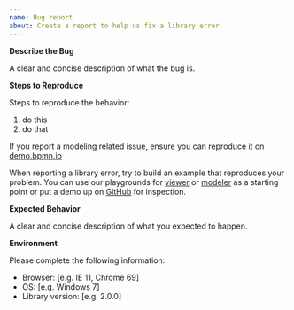 ```yaml
---
name: Bug report
about: Create a report to help us fix a library error
---
```


<!--

Thanks for filing this bug report!

Please take your time to provide the relevant context to your bug report. This helps us to process it and get it fixed, eventually.

-->


__Describe the Bug__

A clear and concise description of what the bug is.


__Steps to Reproduce__

Steps to reproduce the behavior:

1. do this
2. do that

If you report a modeling related issue, ensure you can reproduce it on [demo.bpmn.io](https://demo.bpmn.io/new)

When reporting a library error, try to build an example that reproduces your problem. You can use our playgrounds for [viewer](https://jsfiddle.net/kxqy09gf/) or [modeler](https://jsfiddle.net/08p147e9/) as a starting point or put a demo up on [GitHub](https://github.com/) for inspection.


__Expected Behavior__

A clear and concise description of what you expected to happen.


__Environment__

Please complete the following information:

 - Browser: [e.g. IE 11, Chrome 69]
 - OS: [e.g. Windows 7]
 - Library version: [e.g. 2.0.0]